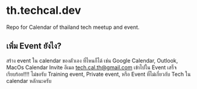 # th.techcal.dev

Repo for Calendar of thailand tech meetup and event.

## เพิ่ม Event ยังไง?

สร้าง event ใน calendar ของตัวเอง ที่ไหนก็ได้ เช่น Google Calendar, Outlook, MacOs Calendar
Invite อีเมล tech.cal.th@gmail.com เข้าไปใน Event
เสร็จ เรียบร้อย!!!!
ไม่ขอรับ Training event, Private event, หรือ Event ที่ไม่เกี่ยวกับ Tech ใน calendar หลักนะครับ
